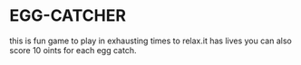 # EGG-CATCHER
this is fun game to play in exhausting times to relax.it has lives you can also score 10 oints for each egg catch.
